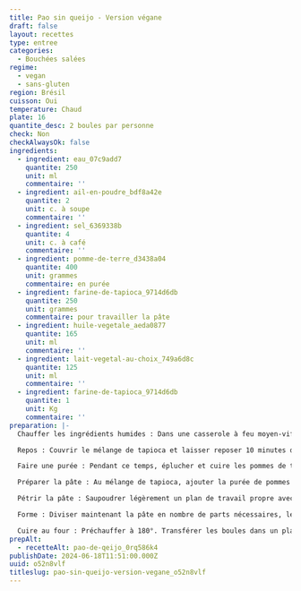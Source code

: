 ```yaml
---
title: Pao sin queijo - Version végane
draft: false
layout: recettes
type: entree
categories:
  - Bouchées salées
regime:
  - vegan
  - sans-gluten
region: Brésil
cuisson: Oui
temperature: Chaud
plate: 16
quantite_desc: 2 boules par personne
check: Non
checkAlwaysOk: false
ingredients:
  - ingredient: eau_07c9add7
    quantite: 250
    unit: ml
    commentaire: ''
  - ingredient: ail-en-poudre_bdf8a42e
    quantite: 2
    unit: c. à soupe
    commentaire: ''
  - ingredient: sel_6369338b
    quantite: 4
    unit: c. à café
    commentaire: ''
  - ingredient: pomme-de-terre_d3438a04
    quantite: 400
    unit: grammes
    commentaire: en purée
  - ingredient: farine-de-tapioca_9714d6db
    quantite: 250
    unit: grammes
    commentaire: pour travailler la pâte
  - ingredient: huile-vegetale_aeda0877
    quantite: 165
    unit: ml
    commentaire: ''
  - ingredient: lait-vegetal-au-choix_749a6d8c
    quantite: 125
    unit: ml
    commentaire: ''
  - ingredient: farine-de-tapioca_9714d6db
    quantite: 1
    unit: Kg
    commentaire: ''
preparation: |-
  Chauffer les ingrédients humides : Dans une casserole à feu moyen-vif, mélanger l'eau, l'huile, le lait végétal et le sel. Faites chauffer jusqu'à formation de petites bulles (ne pas laisser bouillir), puis verser lentement sur la farine de tapioca. A l'aide d'une cuillère en bois, remuer la pâte jusqu'à ce qu'elle devienne élastique.

  Repos : Couvrir le mélange de tapioca et laisser reposer 10 minutes dans un endroit tiède.

  Faire une purée : Pendant ce temps, éplucher et cuire les pommes de terre dans de l'eau bouillante salée jusqu'à ce qu'elles soient tendres à la fourchette. Écraser jusqu'à consistance lisse.

  Préparer la pâte : Au mélange de tapioca, ajouter la purée de pommes de terre et la poudre d'ail. La pâte sera collante mais maniable.

  Pétrir la pâte : Saupoudrer légèrement un plan de travail propre avec de la farine de tapioca, puis transférez la pâte sur la surface farinée et commencer à pétrir. Si à un moment donné la pâte commence à coller aux mains ou au plan de travail, saupoudrer un peu plus de farine de tapioca sur la pâte et continuer à pétrir.

  Forme : Diviser maintenant la pâte en nombre de parts nécessaires, les former en boules, la taille traditionnelle est celle d'une balle de golf.

  Cuire au four : Préchauffer à 180°. Transférer les boules dans un plat allant au four huilé (ou du papier sulfurisé huilé) et cuire au four pendant 30 minutes. Le pao de queijo végétalien doit être doré à l’extérieur et cuit mais moelleux à l’intérieur.
prepAlt:
  - recetteAlt: pao-de-qeijo_0rq586k4
publishDate: 2024-06-18T11:51:00.000Z
uuid: o52n8vlf
titleslug: pao-sin-queijo-version-vegane_o52n8vlf
---
```

